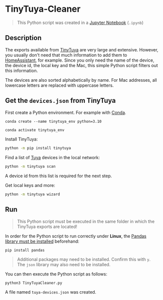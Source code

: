 # TinyTuya-Cleaner

> This Python script was created in a [Jupyter Notebook](https://jupyter.org/) (`.ipynb`)

## Description

The exports available from [TinyTuya](https://github.com/jasonacox/tinytuya) are very large and extensive.
However, you usually don't need that much information to add them to [HomeAssistant](https://www.home-assistant.io/), for example.
Since you only need the name of the device, the device id, the local key and the Mac, this simple Python script filters out this information.

The devices are also sorted alphabetically by name.
For Mac addresses, all lowercase letters are replaced with uppercase letters.

## Get the `devices.json` from TinyTuya

First create a Python environment. For example with [Conda](https://conda.io/projects/conda/en/latest/user-guide/getting-started.html#managing-python).

```ba
conda create --name tinytuya_env python=3.10
```

```bash
conda activate tinytuya_env
```

Install TinyTuya:

```bash
python -m pip install tinytuya
```

Find a list of [Tuya](https://iot.tuya.com/) devices in the local network:

```bash
python -m tinytuya scan
```

A device id from this list is required for the next step.

Get local keys and more:

```bash
python -m tinytuya wizard
```

## Run

> This Python script must be executed in the same folder in which the TinyTuya exports are located!

In order for the Python script to run correctly under **Linux**, the [Pandas library must be installed](https://pandas.pydata.org/docs/getting_started/install.html#installing-from-pypi) beforehand:

```Shell
pip install pandas
```

> Additional packages may need to be installed. Confirm this with `y`. The `json` library may also need to be installed.

You can then execute the Python script as follows:

```Shell
python3 TinyTuyaCleaner.py
```

A file named `tuya-devices.json` was created.
